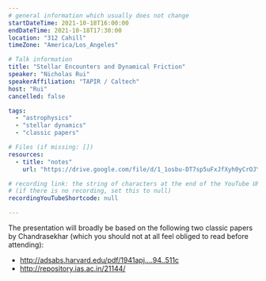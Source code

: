 ```yaml
---
# general information which usually does not change
startDateTime: 2021-10-18T16:00:00
endDateTime: 2021-10-18T17:30:00
location: "312 Cahill"
timeZone: "America/Los_Angeles"

# Talk information
title: "Stellar Encounters and Dynamical Friction"
speaker: "Nicholas Rui"
speakerAffiliation: "TAPIR / Caltech"
host: "Rui"
cancelled: false

tags:
  - "astrophysics"
  - "stellar dynamics"
  - "classic papers"

# Files (if missing: [])
resources:
  - title: "notes"
    url: "https://drive.google.com/file/d/1_1osbu-DT7sp5uFxJfXyh0yCrOJY4Rfr/view?usp=sharing"

# recording link: the string of characters at the end of the YouTube URL
# (if there is no recording, set this to null)
recordingYouTubeShortcode: null

---
```


The presentation will broadly be based on the following two classic papers by Chandrasekhar (which you should not at all feel obliged to read before attending):
- http://adsabs.harvard.edu/pdf/1941apj....94..511c
- http://repository.ias.ac.in/21144/
